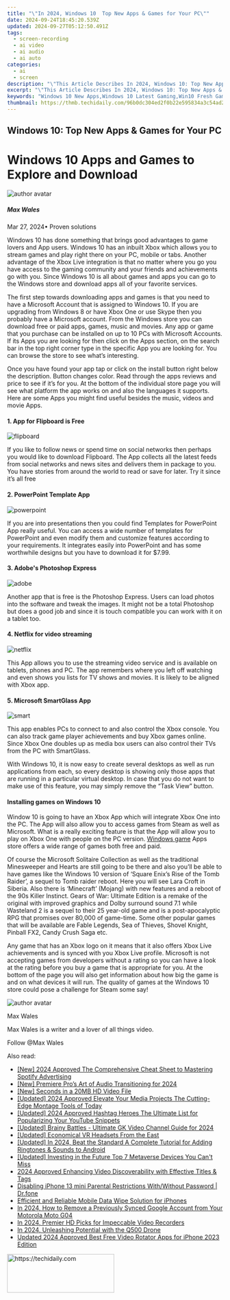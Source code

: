 ```yaml
---
title: "\"In 2024, Windows 10  Top New Apps & Games for Your PC\""
date: 2024-09-24T18:45:20.539Z
updated: 2024-09-27T05:12:50.491Z
tags: 
  - screen-recording
  - ai video
  - ai audio
  - ai auto
categories: 
  - ai
  - screen
description: "\"This Article Describes In 2024, Windows 10: Top New Apps & Games for Your PC\""
excerpt: "\"This Article Describes In 2024, Windows 10: Top New Apps & Games for Your PC\""
keywords: "Windows 10 New Apps,Windows 10 Latest Gaming,Win10 Fresh Games List,Top Windows Apps 2023,New PC Apps for Win10,Updated Games for Windows 10,Best New Windows Apps Guide"
thumbnail: https://thmb.techidaily.com/96b0dc304ed2f0b22e595834a3c54ad25662873342662329d5363509351a52f0.jpg
---
```


## Windows 10: Top New Apps & Games for Your PC

# Windows 10 Apps and Games to Explore and Download

![author avatar](https://images.wondershare.com/filmora/article-images/max-wales-author.jpg)

##### Max Wales

 Mar 27, 2024• Proven solutions

Windows 10 has done something that brings good advantages to game lovers and App users. Windows 10 has an inbuilt Xbox which allows you to stream games and play right there on your PC, mobile or tabs. Another advantage of the Xbox Live integration is that no matter where you go you have access to the gaming community and your friends and achievements go with you. Since Windows 10 is all about games and apps you can go to the Windows store and download apps all of your favorite services.

The first step towards downloading apps and games is that you need to have a Microsoft Account that is assigned to Windows 10\. If you are upgrading from Windows 8 or have Xbox One or use Skype then you probably have a Microsoft account. From the Windows store you can download free or paid apps, games, music and movies. Any app or game that you purchase can be installed on up to 10 PCs with Microsoft Accounts. If its Apps you are looking for then click on the Apps section, on the search bar in the top right corner type in the specific App you are looking for. You can browse the store to see what’s interesting.

Once you have found your app tap or click on the install button right below the description. Button changes color. Read through the apps reviews and price to see if it’s for you. At the bottom of the individual store page you will see what platform the app works on and also the languages it supports. Here are some Apps you might find useful besides the music, videos and movie Apps.

#### 1. App for Flipboard is Free

![flipboard](https://images.wondershare.com/filmora/article-images/flipboard.jpg)

If you like to follow news or spend time on social networks then perhaps you would like to download Flipboard. The App collects all the latest feeds from social networks and news sites and delivers them in package to you. You have stories from around the world to read or save for later. Try it since it’s all free

#### 2. PowerPoint Template App

![powerpoint](https://images.wondershare.com/filmora/article-images/powerpoint.jpg)

If you are into presentations then you could find Templates for PowerPoint App really useful. You can access a wide number of templates for PowerPoint and even modify them and customize features according to your requirements. It integrates easily into PowerPoint and has some worthwhile designs but you have to download it for $7.99.

#### 3. Adobe's Photoshop Express

![adobe](https://images.wondershare.com/filmora/article-images/adobe.png)

Another app that is free is the Photoshop Express. Users can load photos into the software and tweak the images. It might not be a total Photoshop but does a good job and since it is touch compatible you can work with it on a tablet too.

#### 4. Netflix for video streaming

![netflix](https://images.wondershare.com/filmora/article-images/netflix.jpg)

This App allows you to use the streaming video service and is available on tablets, phones and PC. The app remembers where you left off watching and even shows you lists for TV shows and movies. It is likely to be aligned with Xbox app.

#### 5. Microsoft SmartGlass App

![smart](https://images.wondershare.com/filmora/article-images/smart.jpg)

This app enables PCs to connect to and also control the Xbox console. You can also track game player achievements and buy Xbox games online. Since Xbox One doubles up as media box users can also control their TVs from the PC with SmartGlass.

With Windows 10, it is now easy to create several desktops as well as run applications from each, so every desktop is showing only those apps that are running in a particular virtual desktop. In case that you do not want to make use of this feature, you may simply remove the “Task View” button.

#### Installing games on Windows 10

Window 10 is going to have an Xbox App which will integrate Xbox One into the PC. The App will also allow you to access games from Steam as well as Microsoft. What is a really exciting feature is that the App will allow you to play on Xbox One with people on the PC version. [Windows game](https://tools.techidaily.com/wondershare/filmora/download/) Apps store offers a wide range of games both free and paid.

Of course the Microsoft Solitaire Collection as well as the traditional Minesweeper and Hearts are still going to be there and also you’ll be able to have games like the Windows 10 version of ‘Square Enix’s Rise of the Tomb Raider’, a sequel to Tomb raider reboot. Here you will see Lara Croft in Siberia. Also there is ‘Minecraft’ (Mojang) with new features and a reboot of the 90s Killer Instinct. Gears of War: Ultimate Edition is a remake of the original with improved graphics and Dolby surround sound 7.1 while Wasteland 2 is a sequel to their 25 year-old game and is a post-apocalyptic RPG that promises over 80,000 of game-time. Some other popular games that will be available are Fable Legends, Sea of Thieves, Shovel Knight, Pinball FX2, Candy Crush Saga etc.

Any game that has an Xbox logo on it means that it also offers Xbox Live achievements and is synced with you Xbox Live profile. Microsoft is not accepting games from developers without a rating so you can have a look at the rating before you buy a game that is appropriate for you. At the bottom of the page you will also get information about how big the game is and on what devices it will run. The quality of games at the Windows 10 store could pose a challenge for Steam some say!

![author avatar](https://images.wondershare.com/filmora/article-images/max-wales-author.jpg)

Max Wales

Max Wales is a writer and a lover of all things video.

Follow @Max Wales


<ins class="adsbygoogle"
     style="display:block"
     data-ad-format="autorelaxed"
     data-ad-client="ca-pub-7571918770474297"
     data-ad-slot="1223367746"></ins>



<ins class="adsbygoogle"
     style="display:block"
     data-ad-client="ca-pub-7571918770474297"
     data-ad-slot="8358498916"
     data-ad-format="auto"
     data-full-width-responsive="true"></ins>


<span class="atpl-alsoreadstyle">Also read:</span>
<div><ul>
<li><a href="https://fox-direct.techidaily.com/new-2024-approved-the-comprehensive-cheat-sheet-to-mastering-spotify-advertising/"><u>[New] 2024 Approved The Comprehensive Cheat Sheet to Mastering Spotify Advertising</u></a></li>
<li><a href="https://fox-direct.techidaily.com/new-premiere-pros-art-of-audio-transitioning-for-2024/"><u>[New] Premiere Pro’s Art of Audio Transitioning for 2024</u></a></li>
<li><a href="https://fox-direct.techidaily.com/new-seconds-in-a-20mb-hd-video-file/"><u>[New] Seconds in a 20MB HD Video File</u></a></li>
<li><a href="https://fox-hovers.techidaily.com/updated-2024-approved-elevate-your-media-projects-the-cutting-edge-montage-tools-of-today/"><u>[Updated] 2024 Approved Elevate Your Media Projects The Cutting-Edge Montage Tools of Today</u></a></li>
<li><a href="https://eaxpv-info.techidaily.com/updated-2024-approved-hashtag-heroes-the-ultimate-list-for-popularizing-your-youtube-snippets/"><u>[Updated] 2024 Approved Hashtag Heroes The Ultimate List for Popularizing Your YouTube Snippets</u></a></li>
<li><a href="https://fox-direct.techidaily.com/updated-brainy-battles-ultimate-gk-video-channel-guide-for-2024/"><u>[Updated] Brainy Battles - Ultimate GK Video Channel Guide for 2024</u></a></li>
<li><a href="https://fox-direct.techidaily.com/updated-economical-vr-headsets-from-the-east/"><u>[Updated] Economical VR Headsets From the East</u></a></li>
<li><a href="https://fox-direct.techidaily.com/updated-in-2024-beat-the-standard-a-complete-tutorial-for-adding-ringtones-and-sounds-to-android/"><u>[Updated] In 2024, Beat the Standard A Complete Tutorial for Adding Ringtones & Sounds to Android</u></a></li>
<li><a href="https://fox-direct.techidaily.com/updated-investing-in-the-future-top-7-metaverse-devices-you-cant-miss/"><u>[Updated] Investing in the Future Top 7 Metaverse Devices You Can't Miss</u></a></li>
<li><a href="https://youtube-tips.techidaily.com/approved-enhancing-video-discoverability-with-effective-titles-and-tags/"><u>2024 Approved Enhancing Video Discoverability with Effective Titles & Tags</u></a></li>
<li><a href="https://iphone-unlock.techidaily.com/disabling-iphone-13-mini-parental-restrictions-withwithout-password-drfone-by-drfone-ios/"><u>Disabling iPhone 13 mini Parental Restrictions With/Without Password | Dr.fone</u></a></li>
<li><a href="https://data-safeguard.techidaily.com/efficient-and-reliable-mobile-data-wipe-solution-for-iphones/"><u>Efficient and Reliable Mobile Data Wipe Solution for iPhones</u></a></li>
<li><a href="https://easy-unlock-android.techidaily.com/in-2024-how-to-remove-a-previously-synced-google-account-from-your-motorola-moto-g04-by-drfone-android/"><u>In 2024, How to Remove a Previously Synced Google Account from Your Motorola Moto G04</u></a></li>
<li><a href="https://remote-screen-capture.techidaily.com/in-2024-premier-hd-picks-for-impeccable-video-recorders/"><u>In 2024, Premier HD Picks for Impeccable Video Recorders</u></a></li>
<li><a href="https://some-skills.techidaily.com/in-2024-unleashing-potential-with-the-q500-drone/"><u>In 2024, Unleashing Potential with the Q500 Drone</u></a></li>
<li><a href="https://smart-video-creator.techidaily.com/updated-2024-approved-best-free-video-rotator-apps-for-iphone-2023-edition/"><u>Updated 2024 Approved Best Free Video Rotator Apps for iPhone 2023 Edition</u></a></li>
</ul></div>

<!-- affiliate ads begin -->
<a href="https://bluettius.sjv.io/c/5597632/2139112/17108" target="_top" id="2139112">
  <img src="//a.impactradius-go.com/display-ad/17108-2139112" border="0" alt="https://techidaily.com" width="250" height="90"/>
</a>
<img height="0" width="0" src="https://bluettius.sjv.io/i/5597632/2139112/17108" style="position:absolute;visibility:hidden;" border="0" />
<!-- affiliate ads end -->


